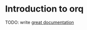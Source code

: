 # Introduction to orq

TODO: write [great documentation](http://jacobian.org/writing/what-to-write/)
